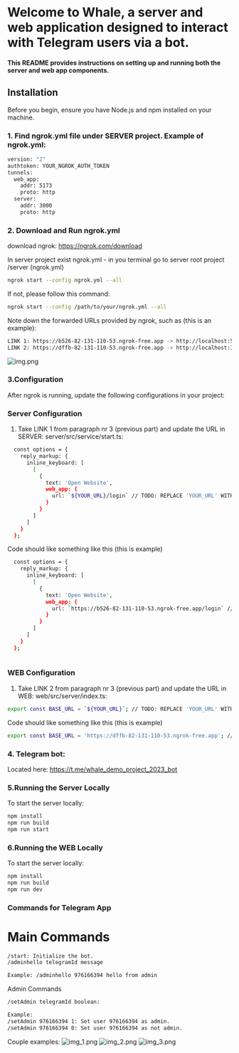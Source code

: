 # Welcome to Whale, a server and web application designed to interact with Telegram users via a bot.

#### This README provides instructions on setting up and running both the server and web app components.

## Installation

Before you begin, ensure you have Node.js and npm installed on your machine.

### 1. Find ngrok.yml file under SERVER project. Example of ngrok.yml:

```bash
version: "2"
authtoken: YOUR_NGROK_AUTH_TOKEN
tunnels:
  web_app:
    addr: 5173
    proto: http
  server:
    addr: 3000
    proto: http
```

### 2. Download and Run ngrok.yml

download ngrok:
https://ngrok.com/download

In server project exist ngrok.yml - in you terminal go to server root project /server (ngrok.yml)

```bash
ngrok start --config ngrok.yml --all
```

If not, please follow this command:

```bash
ngrok start --config /path/to/your/ngrok.yml --all
```

Note down the forwarded URLs provided by ngrok, such as (this is an example):

```bash
LINK 1: https://b526-82-131-110-53.ngrok-free.app -> http://localhost:5173
LINK 2: https://dffb-82-131-110-53.ngrok-free.app -> http://localhost:3000
```

![img.png](img.png)

### 3.Configuration

After ngrok is running, update the following configurations in your project:

### Server Configuration

1. Take LINK 1 from paragraph nr 3 (previous part) and update the URL in SERVER: server/src/service/start.ts:

```bash
  const options = {
    reply_markup: {
      inline_keyboard: [
        [
          {
            text: 'Open Website',
            web_app: {
              url: `${YOUR_URL}/login` // TODO: REPLACE 'YOUR_URL' WITH YOU LINK 1. 
            }
          }
        ]
      ]
    }
  };
```

Code should like something like this (this is example)

```bash
  const options = {
    reply_markup: {
      inline_keyboard: [
        [
          {
            text: 'Open Website',
            web_app: {
              url: `https://b526-82-131-110-53.ngrok-free.app/login` // TODO: REPLACE 'YOUR_URL' WITH YOU LINK 1.
            }
          }
        ]
      ]
    }
  };
  
```

### WEB Configuration

1. Take LINK 2 from paragraph nr 3 (previous part) and update the URL in WEB: web/src/server/index.ts:

```bash
export const BASE_URL = `${YOUR_URL}`; // TODO: REPLACE 'YOUR_URL' WITH YOU LINK 2.
```

Code should like something like this (this is example)

```bash
export const BASE_URL = 'https://dffb-82-131-110-53.ngrok-free.app'; // TODO: REPLACE 'YOUR_URL' WITH YOU LINK 2.
```

### 4. Telegram bot:

Located here:
https://t.me/whale_demo_project_2023_bot

### 5.Running the Server Locally

To start the server locally:

```bash
npm install
npm run build
npm run start
```

### 6.Running the WEB Locally

To start the server locally:

```bash
npm install
npm run build
npm run dev
```

### Commands for Telegram App

# Main Commands

```bash
/start: Initialize the bot.
/adminhello telegramId message 

Example: /adminhello 976166394 hello from admin
```

Admin Commands

```bash
/setAdmin telegramId boolean: 

Example:
/setAdmin 976166394 1: Set user 976166394 as admin.
/setAdmin 976166394 0: Set user 976166394 as not admin.
```

Couple examples:
![img_1.png](img_1.png)
![img_2.png](img_2.png)
![img_3.png](img_3.png)